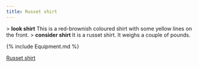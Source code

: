 ```yaml
---
title: Russet shirt
---
```


\> **look shirt**
This is a red-brownish coloured shirt with some yellow lines on the
front.
\> **consider shirt**
It is a russet shirt.
It weighs a couple of pounds.

{% include Equipment.md %}

[Russet shirt](Category:_Cloth_equipment "wikilink")